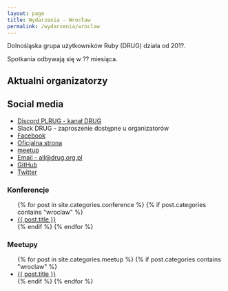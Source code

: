 ```yaml
---
layout: page
title: Wydarzenia - Wrocław
permalink: /wydarzenia/wroclaw
---
```


Dolnośląska grupa użytkowników Ruby (DRUG) działa od 201?.

Spotkania odbywają się w ?? miesiąca.

## Aktualni organizatorzy

## Social media

- [Discord PLRUG - kanał DRUG](https://discord.com/channels/929727331621306379/971508934072483880)
- Slack DRUG - zaproszenie dostępne u organizatorów
- [Facebook](https://www.facebook.com/drugpl)
- [Oficjalna strona](https://drug.org.pl/)
- [meetup](https://www.meetup.com/drugpl/)
- [Email - all@drug.org.pl](mailto:all@drug.org.pl)
- [GitHub](https://github.com/drugpl)
- [Twitter](https://twitter.com/drugpl)

<h3>Konferencje</h3>
<ul>
{% for post in site.categories.conference %}
{% if post.categories contains "wroclaw" %}
  <li><a href="{{ post.url }}">{{ post.title }}</a></li>
{% endif %}
{% endfor %}
</ul>

<h3>Meetupy</h3>
<ul>
{% for post in site.categories.meetup %}
{% if post.categories contains "wroclaw" %}
  <li><a href="{{ post.url }}">{{ post.title }}</a></li>
{% endif %}
{% endfor %}
</ul>
